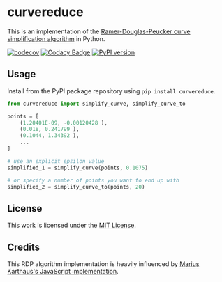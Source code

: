 # curvereduce

This is an implementation of the [Ramer-Douglas-Peucker curve simplification algorithm](https://en.wikipedia.org/wiki/Ramer%E2%80%93Douglas%E2%80%93Peucker_algorithm) in Python.

[![codecov](https://codecov.io/gh/icooper/curvereduce-py/branch/main/graph/badge.svg?token=YA7H1I6Z4E)](https://codecov.io/gh/icooper/curvereduce-py)
[![Codacy Badge](https://app.codacy.com/project/badge/Grade/3107c7857d544cc787f535013d40b071)](https://www.codacy.com/gh/icooper/curvereduce-py/dashboard?utm_source=github.com&utm_medium=referral&utm_content=icooper/curvereduce-py&utm_campaign=Badge_Grade)
[![PyPI version](https://badge.fury.io/py/curvereduce.svg)](https://badge.fury.io/py/curvereduce)

## Usage

Install from the PyPI package repository using `pip install curvereduce`.

```python
from curvereduce import simplify_curve, simplify_curve_to

points = [
    (1.20401E-09, -0.00120428 ),
    (0.018, 0.241799 ),
    (0.1044, 1.34392 ),
    ...
]

# use an explicit epsilon value
simplified_1 = simplify_curve(points, 0.1075)

# or specify a number of points you want to end up with
simplified_2 = simplify_curve_to(points, 20)
```

## License

This work is licensed under the [MIT License](LICENSE).

## Credits

This RDP algorithm implementation is heavily influenced by [Marius Karthaus's JavaScript implementation](https://karthaus.nl/rdp/).
